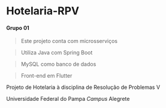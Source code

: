 # Hotelaria-RPV

#### Grupo 01

> Este projeto conta com microsserviços

> Utiliza Java com Spring Boot

> MySQL como banco de dados

> Front-end em Flutter

Projeto de Hotelaria à disciplina de Resolução de Problemas V

Universidade Federal do Pampa _Campus_ Alegrete
